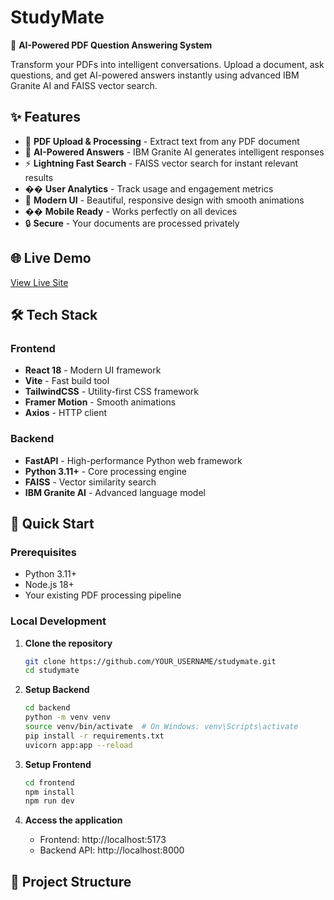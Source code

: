 # StudyMate

🚀 **AI-Powered PDF Question Answering System**

Transform your PDFs into intelligent conversations. Upload a document, ask questions, and get AI-powered answers instantly using advanced IBM Granite AI and FAISS vector search.

## ✨ Features

- 📄 **PDF Upload & Processing** - Extract text from any PDF document
- 🧠 **AI-Powered Answers** - IBM Granite AI generates intelligent responses
- ⚡ **Lightning Fast Search** - FAISS vector search for instant relevant results
- �� **User Analytics** - Track usage and engagement metrics
- 🎨 **Modern UI** - Beautiful, responsive design with smooth animations
- �� **Mobile Ready** - Works perfectly on all devices
- 🔒 **Secure** - Your documents are processed privately

## 🌐 Live Demo

[View Live Site](https://YOUR_USERNAME.github.io/studymate/)

## 🛠️ Tech Stack

### Frontend
- **React 18** - Modern UI framework
- **Vite** - Fast build tool
- **TailwindCSS** - Utility-first CSS framework
- **Framer Motion** - Smooth animations
- **Axios** - HTTP client

### Backend
- **FastAPI** - High-performance Python web framework
- **Python 3.11+** - Core processing engine
- **FAISS** - Vector similarity search
- **IBM Granite AI** - Advanced language model

## 🚀 Quick Start

### Prerequisites
- Python 3.11+
- Node.js 18+
- Your existing PDF processing pipeline

### Local Development

1. **Clone the repository**
   ```bash
   git clone https://github.com/YOUR_USERNAME/studymate.git
   cd studymate
   ```

2. **Setup Backend**
   ```bash
   cd backend
   python -m venv venv
   source venv/bin/activate  # On Windows: venv\Scripts\activate
   pip install -r requirements.txt
   uvicorn app:app --reload
   ```

3. **Setup Frontend**
   ```bash
   cd frontend
   npm install
   npm run dev
   ```

4. **Access the application**
   - Frontend: http://localhost:5173
   - Backend API: http://localhost:8000

## 📁 Project Structure
